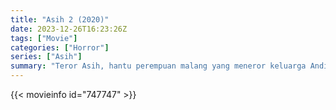 ```yaml
---
title: "Asih 2 (2020)"
date: 2023-12-26T16:23:26Z
tags: ["Movie"]
categories: ["Horror"]
series: ["Asih"]
summary: "Teror Asih, hantu perempuan malang yang meneror keluarga Andi rupanya belum usai. Ia kembali menjemput anak tunggal Andi dan Puspita, Amelia."
---
```


<mux-player stream-type="on-demand"
src="https://kp3d-my.sharepoint.com/personal/ryoo_kp3d_onmicrosoft_com/_layouts/15/download.aspx?share=EZ9qWfbJ3MBPp6Q2VXDutNYBq27Z1UE8gOamnYSbzmI-bA" prefer-playback="mse" controls>

</mux-player>


{{< movieinfo id="747747" >}}

<script src="https://cdn.jsdelivr.net/npm/@mux/mux-player"></script>

 <script type="application/ld+json ">
{
"@context": "https://schema.org/",
"@type": "VideoObject",
"name": "Asih 2",
"contentUrl": "https://stream.mux.com/l1t100ZoPPf02SoWwci02VKkUqoc33qUjlKM3008iresMQ00.m3u8",
"thumbnailUrl": "https://www.themoviedb.org/t/p/original/k8lu8dTG0e8Qck4rRsNMwaBuSBU.jpg?width=314&fit_mode=preserve&time=25",
"uploadDate": "2023-12-26T16:23:26Z",
}

</script>